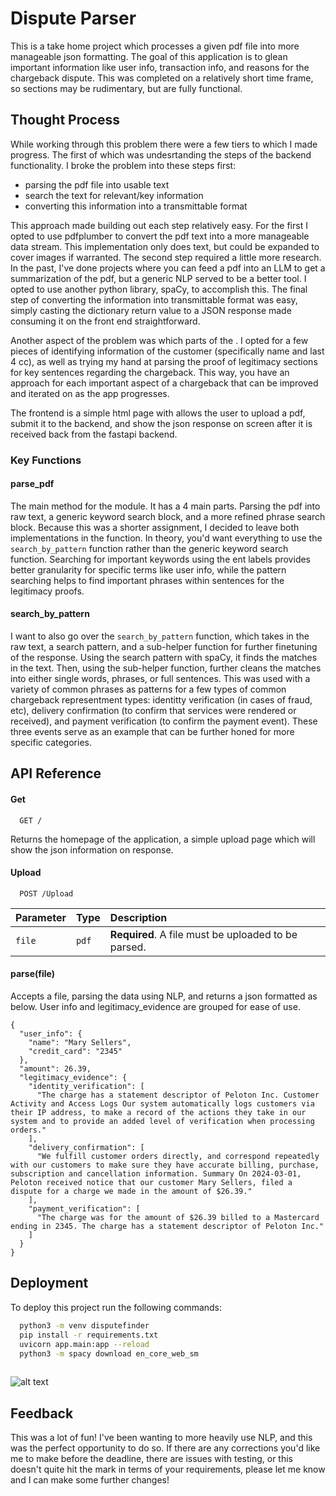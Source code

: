 
# Dispute Parser

This is a take home project which processes a given pdf file into more manageable json formatting. The goal of this application is to glean important information like user info, transaction info, and reasons for the chargeback dispute. This was completed on a relatively short time frame, so sections may be rudimentary, but are fully functional.

## Thought Process

While working through this problem there were a few tiers to which I made progress. The first of which was undesrtanding the steps of the backend functionality. I broke the problem into these steps first:

- parsing the pdf file into usable text
- search the text for relevant/key information 
- converting this information into a transmittable format

This approach made building out each step relatively easy. For the first I opted to use pdfplumber to convert the pdf text into a more manageable data stream. This implementation only does text, but could be expanded to cover images if warranted. The second step required a little more research. In the past, I've done projects where you can feed a pdf into an LLM to get a summarization of the pdf, but a generic NLP served to be a better tool. I opted to use another python library, spaCy, to accomplish this. The final step of converting the information into transmittable format was easy, simply casting the dictionary return value to a JSON response made consuming it on the front end straightforward.

Another aspect of the problem was which parts of the . I opted for a few pieces of identifying information of the customer (specifically name and last 4 cc), as well as trying my hand at parsing the proof of legitimacy sections for key sentences regarding the chargeback. This way, you have an approach for each important aspect of a chargeback that can be improved and iterated on as the app progresses. 

The frontend is a simple html page with allows the user to upload a pdf, submit it to the backend, and show the json response on screen after it is received back from the fastapi backend.

### Key Functions

#### parse_pdf

The main method for the module. It has a 4 main parts. Parsing the pdf into raw text, a generic keyword search block, and a more refined phrase search block.  Because this was a shorter assignment, I decided to leave both implementations in the function. In theory, you'd want everything to use the `search_by_pattern` function rather than the generic keyword search function. Searching for important keywords using the ent labels provides better granularity for specific terms like user info, while the pattern searching helps to find important phrases within sentences for the legitimacy proofs. 

#### search_by_pattern

I want to also go over the `search_by_pattern` function, which takes in the raw text, a search pattern, and a sub-helper function for further finetuning of the response. Using the search pattern with spaCy, it finds the matches in the text. Then, using the sub-helper function, further cleans the matches into either single words, phrases, or full sentences. This was used with a variety of common phrases as patterns for a few types of common chargeback representment types: identitty verification (in cases of fraud, etc), delivery confirmation (to confirm that services were rendered or received), and payment verification (to confirm the payment event). These three events serve as an example that can be further honed for more specific categories.
## API Reference

#### Get 
```http
  GET /
```
Returns the homepage of the application, a simple upload page which will show the json information on response.

#### Upload

```http
  POST /Upload
```

| Parameter | Type     | Description                       |
| :-------- | :------- | :-------------------------------- |
| `file`      | `pdf` | **Required**. A file must be uploaded to be parsed. |

#### parse(file)

Accepts a file, parsing the data using NLP, and returns a json formatted as below. User info and legitimacy_evidence are grouped for ease of use.


```
{
  "user_info": {
    "name": "Mary Sellers",
    "credit_card": "2345"
  },
  "amount": 26.39,
  "legitimacy_evidence": {
    "identity_verification": [
      "The charge has a statement descriptor of Peloton Inc. Customer Activity and Access Logs Our system automatically logs customers via their IP address, to make a record of the actions they take in our system and to provide an added level of verification when processing orders."
    ],
    "delivery_confirmation": [
      "We fulfill customer orders directly, and correspond repeatedly with our customers to make sure they have accurate billing, purchase, subscription and cancellation information. Summary On 2024-03-01, Peloton received notice that our customer Mary Sellers, filed a dispute for a charge we made in the amount of $26.39."
    ],
    "payment_verification": [
      "The charge was for the amount of $26.39 billed to a Mastercard ending in 2345. The charge has a statement descriptor of Peloton Inc."
    ]
  }
}
```
## Deployment

To deploy this project run the following commands:

```bash
  python3 -m venv disputefinder
  pip install -r requirements.txt
  uvicorn app.main:app --reload
  python3 -m spacy download en_core_web_sm
  
```

![alt text](Isolated.png "Title")
## Feedback

This was a lot of fun! I've been wanting to more heavily use NLP, and this was the perfect opportunity to do so. If there are any corrections you'd like me to make before the deadline, there are issues with testing, or this doesn't quite hit the mark in terms of your requirements, please let me know and I can make some further changes! 

